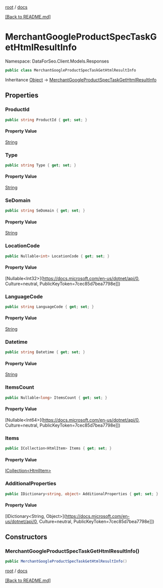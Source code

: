 [root](./../ "root") / [docs](./ "docs")

[[Back to README.md]](./../README.md "[Back to README.md]")

# MerchantGoogleProductSpecTaskGetHtmlResultInfo

Namespace: DataForSeo.Client.Models.Responses

```csharp
public class MerchantGoogleProductSpecTaskGetHtmlResultInfo
```

Inheritance [Object](https://docs.microsoft.com/en-us/dotnet/api/Object) → [MerchantGoogleProductSpecTaskGetHtmlResultInfo](./MerchantGoogleProductSpecTaskGetHtmlResultInfo.md)

## Properties

### **ProductId**

```csharp
public string ProductId { get; set; }
```

#### Property Value

[String](https://docs.microsoft.com/en-us/dotnet/api/String)<br>

### **Type**

```csharp
public string Type { get; set; }
```

#### Property Value

[String](https://docs.microsoft.com/en-us/dotnet/api/String)<br>

### **SeDomain**

```csharp
public string SeDomain { get; set; }
```

#### Property Value

[String](https://docs.microsoft.com/en-us/dotnet/api/String)<br>

### **LocationCode**

```csharp
public Nullable<int> LocationCode { get; set; }
```

#### Property Value

[Nullable&lt;Int32&gt;](https://docs.microsoft.com/en-us/dotnet/api/0, Culture=neutral, PublicKeyToken=7cec85d7bea7798e]])<br>

### **LanguageCode**

```csharp
public string LanguageCode { get; set; }
```

#### Property Value

[String](https://docs.microsoft.com/en-us/dotnet/api/String)<br>

### **Datetime**

```csharp
public string Datetime { get; set; }
```

#### Property Value

[String](https://docs.microsoft.com/en-us/dotnet/api/String)<br>

### **ItemsCount**

```csharp
public Nullable<long> ItemsCount { get; set; }
```

#### Property Value

[Nullable&lt;Int64&gt;](https://docs.microsoft.com/en-us/dotnet/api/0, Culture=neutral, PublicKeyToken=7cec85d7bea7798e]])<br>

### **Items**

```csharp
public ICollection<HtmlItem> Items { get; set; }
```

#### Property Value

[ICollection&lt;HtmlItem&gt;](./HtmlItem.md)<br>

### **AdditionalProperties**

```csharp
public IDictionary<string, object> AdditionalProperties { get; set; }
```

#### Property Value

[IDictionary&lt;String, Object&gt;](https://docs.microsoft.com/en-us/dotnet/api/0, Culture=neutral, PublicKeyToken=7cec85d7bea7798e]])<br>

## Constructors

### **MerchantGoogleProductSpecTaskGetHtmlResultInfo()**

```csharp
public MerchantGoogleProductSpecTaskGetHtmlResultInfo()
```

[root](./../ "root") / [docs](./ "docs")

[[Back to README.md]](./../README.md "[Back to README.md]")
